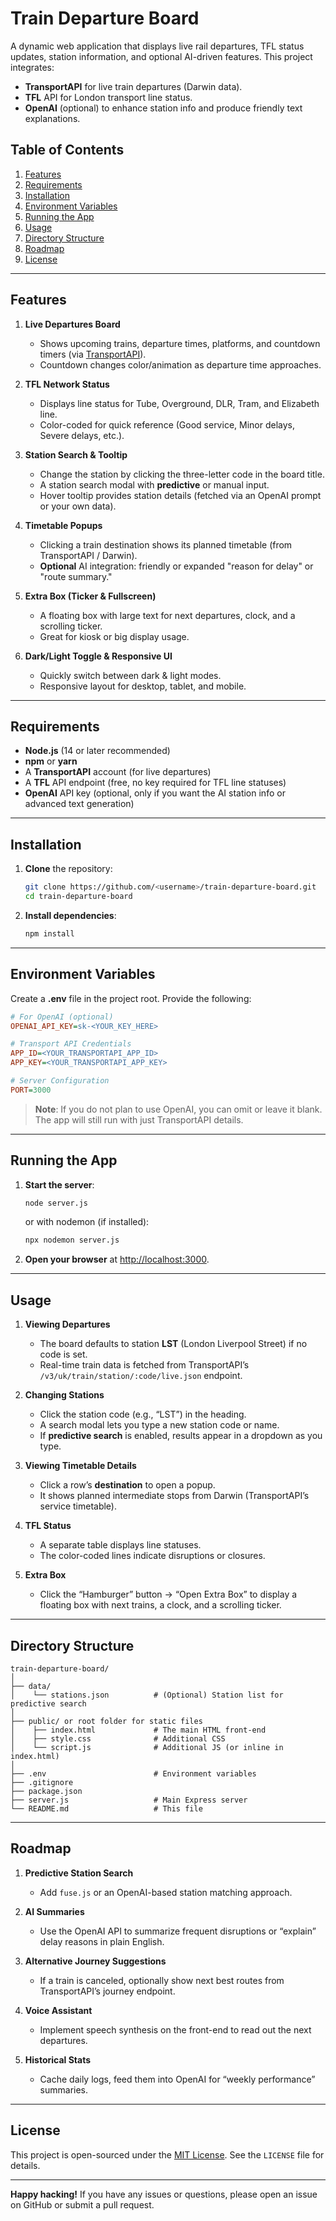 # Train Departure Board

A dynamic web application that displays live rail departures, TFL status updates, station information, and optional AI-driven features. This project integrates:

- **TransportAPI** for live train departures (Darwin data).
- **TFL** API for London transport line status.
- **OpenAI** (optional) to enhance station info and produce friendly text explanations.

## Table of Contents

1. [Features](#features)
2. [Requirements](#requirements)
3. [Installation](#installation)
4. [Environment Variables](#environment-variables)
5. [Running the App](#running-the-app)
6. [Usage](#usage)
7. [Directory Structure](#directory-structure)
8. [Roadmap](#roadmap)
9. [License](#license)

---

## Features

1. **Live Departures Board**  
   - Shows upcoming trains, departure times, platforms, and countdown timers (via [TransportAPI](https://www.transportapi.com/)).  
   - Countdown changes color/animation as departure time approaches.

2. **TFL Network Status**  
   - Displays line status for Tube, Overground, DLR, Tram, and Elizabeth line.  
   - Color-coded for quick reference (Good service, Minor delays, Severe delays, etc.).

3. **Station Search & Tooltip**  
   - Change the station by clicking the three-letter code in the board title.  
   - A station search modal with **predictive** or manual input.  
   - Hover tooltip provides station details (fetched via an OpenAI prompt or your own data).

4. **Timetable Popups**  
   - Clicking a train destination shows its planned timetable (from TransportAPI / Darwin).  
   - **Optional** AI integration: friendly or expanded "reason for delay" or "route summary."

5. **Extra Box (Ticker & Fullscreen)**  
   - A floating box with large text for next departures, clock, and a scrolling ticker.  
   - Great for kiosk or big display usage.

6. **Dark/Light Toggle & Responsive UI**  
   - Quickly switch between dark & light modes.  
   - Responsive layout for desktop, tablet, and mobile.

---

## Requirements

- **Node.js** (14 or later recommended)
- **npm** or **yarn**
- A **TransportAPI** account (for live departures)
- A **TFL** API endpoint (free, no key required for TFL line statuses)
- **OpenAI** API key (optional, only if you want the AI station info or advanced text generation)

---

## Installation

1. **Clone** the repository:
   ```bash
   git clone https://github.com/<username>/train-departure-board.git
   cd train-departure-board
   ```

2. **Install dependencies**:
   ```bash
   npm install
   ```

---

## Environment Variables

Create a **.env** file in the project root. Provide the following:

```ini
# For OpenAI (optional)
OPENAI_API_KEY=sk-<YOUR_KEY_HERE>

# Transport API Credentials
APP_ID=<YOUR_TRANSPORTAPI_APP_ID>
APP_KEY=<YOUR_TRANSPORTAPI_APP_KEY>

# Server Configuration
PORT=3000
```

> **Note**: If you do not plan to use OpenAI, you can omit or leave it blank. The app will still run with just TransportAPI details.

---

## Running the App

1. **Start the server**:
   ```bash
   node server.js
   ```
   or with nodemon (if installed):
   ```bash
   npx nodemon server.js
   ```

2. **Open your browser** at [http://localhost:3000](http://localhost:3000).

---

## Usage

1. **Viewing Departures**  
   - The board defaults to station **LST** (London Liverpool Street) if no code is set.  
   - Real-time train data is fetched from TransportAPI’s `/v3/uk/train/station/:code/live.json` endpoint.

2. **Changing Stations**  
   - Click the station code (e.g., “LST”) in the heading.  
   - A search modal lets you type a new station code or name.  
   - If **predictive search** is enabled, results appear in a dropdown as you type.

3. **Viewing Timetable Details**  
   - Click a row’s **destination** to open a popup.  
   - It shows planned intermediate stops from Darwin (TransportAPI’s service timetable).

4. **TFL Status**  
   - A separate table displays line statuses.  
   - The color-coded lines indicate disruptions or closures.

5. **Extra Box**  
   - Click the “Hamburger” button → “Open Extra Box” to display a floating box with next trains, a clock, and a scrolling ticker.

---

## Directory Structure

```
train-departure-board/
│
├── data/
│    └── stations.json          # (Optional) Station list for predictive search
│
├── public/ or root folder for static files
│    ├── index.html             # The main HTML front-end
│    ├── style.css              # Additional CSS
│    └── script.js              # Additional JS (or inline in index.html)
│
├── .env                        # Environment variables
├── .gitignore
├── package.json
├── server.js                   # Main Express server
└── README.md                   # This file
```

---

## Roadmap

1. **Predictive Station Search**  
   - Add `fuse.js` or an OpenAI-based station matching approach.

2. **AI Summaries**  
   - Use the OpenAI API to summarize frequent disruptions or “explain” delay reasons in plain English.

3. **Alternative Journey Suggestions**  
   - If a train is canceled, optionally show next best routes from TransportAPI’s journey endpoint.

4. **Voice Assistant**  
   - Implement speech synthesis on the front-end to read out the next departures.

5. **Historical Stats**  
   - Cache daily logs, feed them into OpenAI for “weekly performance” summaries.

---

## License

This project is open-sourced under the [MIT License](LICENSE). See the `LICENSE` file for details.

---

**Happy hacking!** If you have any issues or questions, please open an issue on GitHub or submit a pull request.

